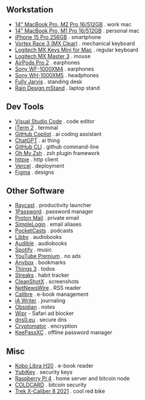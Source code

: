 ## Workstation

- [14" MacBook Pro, M2 Pro 16/512GB](https://support.apple.com/kb/SP889) . work mac
- [14" MacBook Pro, M1 Pro 16/512GB](https://support.apple.com/kb/SP854) . personal mac
- [iPhone 15 Pro 256GB](https://www.apple.com/shop/buy-iphone/iphone-15-pro) . smartphone
- [Vortex Race 3 (MX Clear)](https://vortexgear.store/products/race-3-micro-usb) . mechanical keyboard
- [Logitech MX Keys Mini for Mac](https://www.logitech.com/en-eu/products/keyboards/mx-keys-mini-for-mac.html) . regular keyboard
- [Logitech MX Master 3](https://www.logitech.com/en-eu/products/mice/mx-master-3.html) . mouse
- [AirPods Pro 2](https://www.apple.com/airpods-pro/) . earphones
- [Sony WF-1000XM4](https://www.sony.com/lr/headphones/products/wf-1000xm4) . earphones
- [Sony WH-1000XM5](https://electronics.sony.com/audio/headphones/headband/p/wh1000xm5-b) . headphones
- [Fully Jarvis](https://ukstore.hermanmiller.com/collections/jarvis-standing-desk/) . standing desk
- [Rain Design mStand](https://www.raindesigninc.com/mstand.html) . laptop stand

## Dev Tools

- [Visual Studio Code](https://code.visualstudio.com/) . code editor
- [iTerm 2](https://iterm2.com/) . terminal
- [GitHub Copilot](https://github.com/features/copilot) . ai coding assistant
- [ChatGPT](https://chat.openai.com/) . ai thing
- [GitHub CLI](https://cli.github.com/) . github command-line
- [Oh My Zsh](https://ohmyz.sh/) . zsh plugin framework
- [httpie](https://httpie.io/) . http client
- [Vercel](https://vercel.com) . deployment
- [Figma](https://www.figma.com/) . designs

## Other Software

- [Raycast](https://www.raycast.com/) . productivity launcher
- [1Password](https://1password.com/) . password manager
- [Proton Mail](https://proton.me/mail) . private email
- [SimpleLogin](https://simplelogin.io/) . email aliases
- [PocketCasts](https://pocketcasts.com/) . podcasts
- [Libby](https://www.overdrive.com/apps/libby) . audiobooks
- [Audible](https://www.audible.com/) . audiobooks
- [Spotify](https://open.spotify.com/) . music
- [YouTube Premium](https://www.youtube.com/premium) . no ads
- [Anybox](https://anybox.app/) . bookmarks
- [Things 3](https://culturedcode.com/things/) . todos
- [Streaks](https://streaksapp.com/) . habit tracker
- [CleanShotX](https://cleanshot.com/) . screenshots
- [NetNewsWire](https://netnewswire.com/) . RSS reader
- [Calibre](https://calibre-ebook.com/) . e-book management
- [iA Writer](https://ia.net/writer) . journaling
- [Obsidian](https://obsidian.md/) . notes
- [Wipr](https://apps.apple.com/us/app/wipr/id1030595027) - Safari ad blocker
- [dns0.eu](https://dns0.eu/) . secure dns
- [Cryptomator](https://cryptomator.org/) . encryption
- [KeePassXC](https://keepassxc.org/) . offline password manager

## Misc

- [Kobo Libra H20](https://gl.kobobooks.com/products/kobo-libra-h2o) . e-book reader
- [YubiKey](https://www.yubico.com/products/) . security keys
- [Raspberry Pi 4](https://www.raspberrypi.com/products/raspberry-pi-4-model-b/) . home server and bitcoin node
- [COLDCARD](https://coldcard.com/) . bitcoin security
- [Trek X-Caliber 8 2021](https://www.trekbikes.com/us/en_US/bikes/mountain-bikes/cross-country-mountain-bikes/x-caliber/x-caliber-8/p/33193/) . cool red bike

